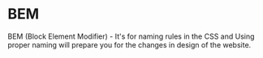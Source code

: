 # BEM
BEM (Block Element Modifier) - It's for naming rules in the CSS and Using proper naming will prepare you for the changes in design of the website.
